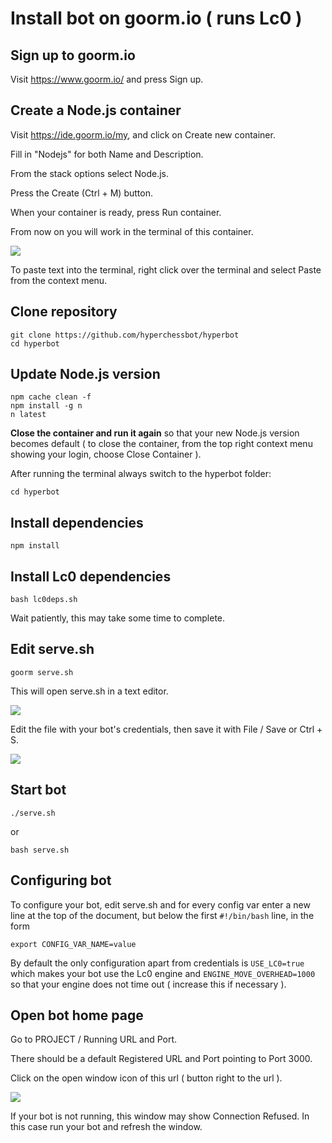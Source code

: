 # Install bot on goorm.io ( runs Lc0 )

## Sign up to goorm.io

Visit https://www.goorm.io/ and press Sign up.

## Create a Node.js container

Visit https://ide.goorm.io/my, and click on Create new container.

Fill in "Nodejs" for both Name and Description.

From the stack options select Node.js.

Press the Create (Ctrl + M) button.

When your container is ready, press Run container.

From now on you will work in the terminal of this container.

![](https://i.imgur.com/hW8JcyR.png)

To paste text into the terminal, right click over the terminal and select Paste from the context menu.

## Clone repository

```
git clone https://github.com/hyperchessbot/hyperbot
cd hyperbot
```

## Update Node.js version

```
npm cache clean -f
npm install -g n
n latest
```

**Close the container and run it again** so that your new Node.js version becomes default ( to close the container, from the top right context menu showing your login, choose Close Container ).

After running the terminal always switch to the hyperbot folder:

```
cd hyperbot
```

## Install dependencies

```
npm install
```

## Install Lc0 dependencies

```
bash lc0deps.sh
```

Wait patiently, this may take some time to complete.

## Edit serve.sh

```
goorm serve.sh
```

This will open serve.sh in a text editor.

![](https://i.imgur.com/en06fJn.png)

Edit the file with your bot's credentials, then save it with File / Save or Ctrl + S.

![](https://i.imgur.com/QWEtshk.png)

## Start bot

```
./serve.sh
```

or

```
bash serve.sh
```

## Configuring bot

To configure your bot, edit serve.sh and for every config var enter a new line at the top of the document, but below the first `#!/bin/bash` line, in the form

```
export CONFIG_VAR_NAME=value
```

By default the only configuration apart from credentials is `USE_LC0=true` which makes your bot use the Lc0 engine and `ENGINE_MOVE_OVERHEAD=1000` so that your engine does not time out ( increase this if necessary ).

## Open bot home page

Go to PROJECT / Running URL and Port.

There should be a default Registered URL and Port pointing to Port 3000.

Click on the open window icon of this url ( button right to the url ).

![](https://i.imgur.com/6emvf27.png)

If your bot is not running, this window may show Connection Refused. In this case run your bot and refresh the window.